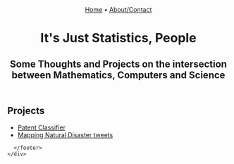 <!DOCTYPE html>
<html lang="en" dir="ltr">
  <head>
    <meta charset="utf-8">
    <meta name="viewport" content="width=device-width, initial-scale=1">
    <link rel="stylesheet" href="/assets/css/styles.css">
    <title>Alex Shon's Blog</title>
  </head>
  <body>
    <div id="wrapper">
      <header>
        <nav>
          <div class="byline">
            <a href="/index.html">Home</a>
            &bull;
            <a href="/assets/about.html">About/Contact</a>
          </div>
        </nav>
        <hgroup>
          <h1>It's Just Statistics, People</h1>
          <h2 class="tagline">Some Thoughts and Projects on the intersection between Mathematics, Computers and Science</h2>
        </hgroup>
      </header>
      <section>
        <h1>Projects</h1>
        <ul>
          <li>
            <a href="/assets/projects/patentclassifier.html">Patent Classifier</a>
          </li>
          <li>
            <a href="/assets/projects/MNDT.html">Mapping Natural Disaster tweets</a>
          </li>
        </ul>
      </section>
      <footer>

      </footer>
    </div>
  </body>
</html>
<!-- https://alignedleft.com/tutorials/d3 -->
